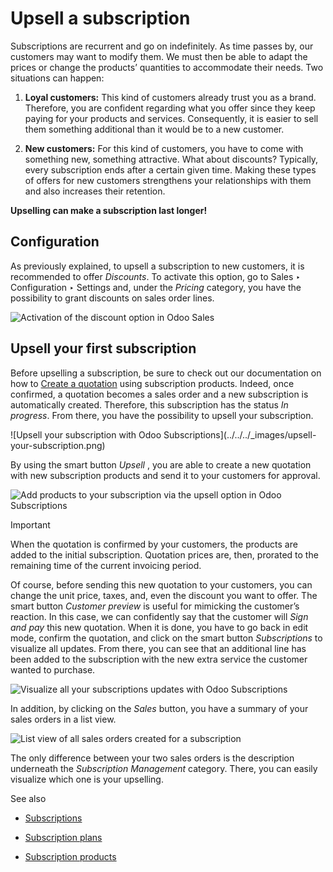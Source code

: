 # Upsell a subscription

Subscriptions are recurrent and go on indefinitely. As time passes by, our
customers may want to modify them. We must then be able to adapt the prices or
change the products’ quantities to accommodate their needs. Two situations can
happen:

  1. **Loyal customers:** This kind of customers already trust you as a brand. Therefore, you are confident regarding what you offer since they keep paying for your products and services. Consequently, it is easier to sell them something additional than it would be to a new customer.

  2. **New customers:** For this kind of customers, you have to come with something new, something attractive. What about discounts? Typically, every subscription ends after a certain given time. Making these types of offers for new customers strengthens your relationships with them and also increases their retention.

**Upselling can make a subscription last longer!**

## Configuration

As previously explained, to upsell a subscription to new customers, it is
recommended to offer _Discounts_. To activate this option, go to Sales ‣
Configuration ‣ Settings and, under the _Pricing_ category, you have the
possibility to grant discounts on sales order lines.

![Activation of the discount option in Odoo
Sales](../../../_images/configuration-to-upsell-a-subscription.png)

## Upsell your first subscription

Before upselling a subscription, be sure to check out our documentation on how
to [Create a quotation](../subscriptions.html) using subscription products.
Indeed, once confirmed, a quotation becomes a sales order and a new
subscription is automatically created. Therefore, this subscription has the
status _In progress_. From there, you have the possibility to upsell your
subscription.

![Upsell your subscription with Odoo Subscriptions](../../../_images/upsell-
your-subscription.png)

By using the smart button _Upsell_ , you are able to create a new quotation
with new subscription products and send it to your customers for approval.

![Add products to your subscription via the upsell option in Odoo
Subscriptions](../../../_images/use-of-the-upsell-button-in-odoo-sales.png)

Important

When the quotation is confirmed by your customers, the products are added to
the initial subscription. Quotation prices are, then, prorated to the
remaining time of the current invoicing period.

Of course, before sending this new quotation to your customers, you can change
the unit price, taxes, and, even the discount you want to offer. The smart
button _Customer preview_ is useful for mimicking the customer’s reaction. In
this case, we can confidently say that the customer will _Sign and pay_ this
new quotation. When it is done, you have to go back in edit mode, confirm the
quotation, and click on the smart button _Subscriptions_ to visualize all
updates. From there, you can see that an additional line has been added to the
subscription with the new extra service the customer wanted to purchase.

![Visualize all your subscriptions updates with Odoo
Subscriptions](../../../_images/subscriptions-updates.png)

In addition, by clicking on the _Sales_ button, you have a summary of your
sales orders in a list view.

![List view of all sales orders created for a
subscription](../../../_images/sales-order-updates.png)

The only difference between your two sales orders is the description
underneath the _Subscription Management_ category. There, you can easily
visualize which one is your upselling.

See also

  * [Subscriptions](../subscriptions.html)

  * [Subscription plans](plans.html)

  * [Subscription products](products.html)

